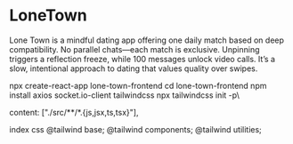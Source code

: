 # LoneTown
Lone Town is a mindful dating app offering one daily match based on deep compatibility. No parallel chats—each match is exclusive. Unpinning triggers a reflection freeze, while 100 messages unlock video calls. It’s a slow, intentional approach to dating that values quality over swipes.


npx create-react-app lone-town-frontend
cd lone-town-frontend
npm install axios socket.io-client tailwindcss
npx tailwindcss init -p\



content: ["./src/**/*.{js,jsx,ts,tsx}"],



index css
@tailwind base;
@tailwind components;
@tailwind utilities;